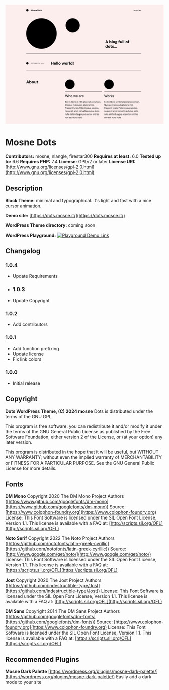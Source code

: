 ![screenshot](screenshot.png)

# Mosne Dots

**Contributors:** mosne, nlangle, firestar300
**Requires at least:** 6.0
**Tested up to:** 6.6
**Requires PHP:** 7.4
**License:** GPLv2 or later
**License URI:** [http://www.gnu.org/licenses/gpl-2.0.html](http://www.gnu.org/licenses/gpl-2.0.html)

## Description

**Block Theme:** minimal and typographical. It's light and fast with a nice cursor animation.

**Demo site:**
[https://dots.mosne.it/](https://dots.mosne.it/)

**WordPress Theme directory:**
coming soon

**WordPress Playground:**
[![Playground Demo Link](https://img.shields.io/badge/Playground_Demo-blue?logo=wordpress&logoColor=%23fff&labelColor=%233858e9&color=%233858e9)]([https://playground.wordpress.net/?blueprint-url=https://raw.githubusercontent.com/ndiego/enable-button-icons/main/_playground/blueprint-github.json](https://playground.wordpress.net/#{%22preferredVersions%22:{%22php%22:%227.4%22,%22wp%22:%22latest%22},%22steps%22:[{%22step%22:%22login%22,%22username%22:%22admin%22,%22password%22:%22password%22},{%22step%22:%22defineWpConfigConsts%22,%22consts%22:{%22WP_DEBUG%22:true}},{%22step%22:%22importFile%22,%22file%22:{%22resource%22:%22url%22,%22url%22:%22https:\/\/raw.githubusercontent.com\/WordPress\/theme-test-data\/master\/themeunittestdata.wordpress.xml%22,%22caption%22:%22Downloading%20theme%20testing%20content%22},%22progress%22:{%22caption%22:%22Installing%20theme%20testing%20content%22}},{%22step%22:%22installPlugin%22,%22pluginZipFile%22:{%22resource%22:%22wordpress.org\/plugins%22,%22slug%22:%22theme-check%22},%22options%22:{%22activate%22:true}},{%22step%22:%22installTheme%22,%22themeZipFile%22:{%22resource%22:%22url%22,%22url%22:%22https:\/\/downloads.wordpress.org\/theme\/mosne-dots.1.0.0.zip?nostats=1%22,%22caption%22:%22Downloading%20the%20theme%22}}]}))

## Changelog

### 1.0.4

- Update Requirements

- ### 1.0.3

- Update Copyright

### 1.0.2

- Add contributors

### 1.0.1

- Add function prefixing
- Update license
- Fix link colors

### 1.0.0

- Initial release

## Copyright

**Dots WordPress Theme, (C) 2024 mosne**
Dots is distributed under the terms of the GNU GPL.

This program is free software: you can redistribute it and/or modify it under the terms of the GNU General Public License as published by the Free Software Foundation, either version 2 of the License, or (at your option) any later version.

This program is distributed in the hope that it will be useful, but WITHOUT ANY WARRANTY; without even the implied warranty of MERCHANTABILITY or FITNESS FOR A PARTICULAR PURPOSE. See the GNU General Public License for more details.

## Fonts

**DM Mono**
Copyright 2020 The DM Mono Project Authors ([https://www.github.com/googlefonts/dm-mono](https://www.github.com/googlefonts/dm-mono))
Source: [https://www.colophon-foundry.org](https://www.colophon-foundry.org)
License: This Font Software is licensed under the SIL Open Font License, Version 1.1. This license is available with a FAQ at: [http://scripts.sil.org/OFL](http://scripts.sil.org/OFL)

**Noto Serif**
Copyright 2022 The Noto Project Authors ([https://github.com/notofonts/latin-greek-cyrillic](https://github.com/notofonts/latin-greek-cyrillic))
Source: [http://www.google.com/get/noto/](http://www.google.com/get/noto/)
License: This Font Software is licensed under the SIL Open Font License, Version 1.1. This license is available with a FAQ at: [https://scripts.sil.org/OFL](https://scripts.sil.org/OFL)

**Jost**
Copyright 2020 The Jost Project Authors ([https://github.com/indestructible-type/Jost](https://github.com/indestructible-type/Jost))
License: This Font Software is licensed under the SIL Open Font License, Version 1.1. This license is available with a FAQ at: [http://scripts.sil.org/OFL](http://scripts.sil.org/OFL)

**DM Sans**
Copyright 2014 The DM Sans Project Authors ([https://github.com/googlefonts/dm-fonts](https://github.com/googlefonts/dm-fonts))
Source: [https://www.colophon-foundry.org](https://www.colophon-foundry.org)
License: This Font Software is licensed under the SIL Open Font License, Version 1.1. This license is available with a FAQ at: [https://scripts.sil.org/OFL](https://scripts.sil.org/OFL)

## Recommended Plugins

**Mosne Dark Palette**
[https://wordpress.org/plugins/mosne-dark-palette/](https://wordpress.org/plugins/mosne-dark-palette/)
Easily add a dark mode to your site
